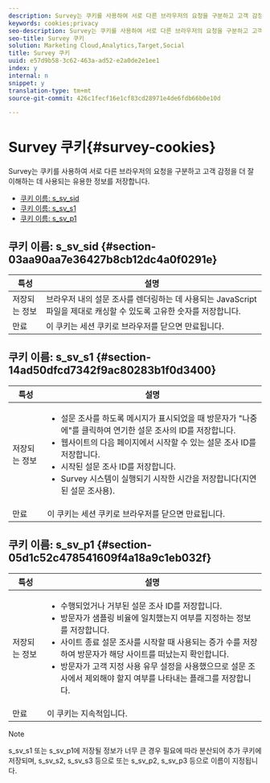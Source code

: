 ```yaml
---
description: Survey는 쿠키를 사용하여 서로 다른 브라우저의 요청을 구분하고 고객 감정을 더 잘 이해하는 데 사용되는 유용한 정보를 저장합니다.
keywords: cookies;privacy
seo-description: Survey는 쿠키를 사용하여 서로 다른 브라우저의 요청을 구분하고 고객 감정을 더 잘 이해하는 데 사용되는 유용한 정보를 저장합니다.
seo-title: Survey 쿠키
solution: Marketing Cloud,Analytics,Target,Social
title: Survey 쿠키
uuid: e57d9b58-3c62-463a-ad52-e2a0de2e1ee1
index: y
internal: n
snippet: y
translation-type: tm+mt
source-git-commit: 426c1fecf16e1cf83cd28971e4de6fdb66b0e10d

---
```



# Survey 쿠키{#survey-cookies}

Survey는 쿠키를 사용하여 서로 다른 브라우저의 요청을 구분하고 고객 감정을 더 잘 이해하는 데 사용되는 유용한 정보를 저장합니다.

* [쿠키 이름: s_sv_sid](../cookies-overview/cookies-survey.md#section-03aa90aa7e36427b8cb12dc4a0f0291e)
* [쿠키 이름: s_sv_s1](../cookies-overview/cookies-survey.md#section-14ad50dfcd7342f9ac80283b1f0d3400)
* [쿠키 이름: s_sv_p1](../cookies-overview/cookies-survey.md#section-05d1c52c478541609f4a18a9c1eb032f)

## 쿠키 이름: s_sv_sid {#section-03aa90aa7e36427b8cb12dc4a0f0291e}

| 특성 | 설명 |
|---|---|
| 저장되는 정보 | 브라우저 내의 설문 조사를 렌더링하는 데 사용되는 JavaScript 파일을 제대로 캐싱할 수 있도록 고유한 숫자를 저장합니다. |
| 만료 | 이 쿠키는 세션 쿠키로 브라우저를 닫으면 만료됩니다. |

## 쿠키 이름: s_sv_s1 {#section-14ad50dfcd7342f9ac80283b1f0d3400}

<table id="table_6835D64C5D464A049F576621F2BE3FAD"> 
 <thead> 
  <tr> 
   <th colname="col1" class="entry"> 특성 </th> 
   <th colname="col2" class="entry"> 설명 </th> 
  </tr> 
 </thead>
 <tbody> 
  <tr> 
   <td colname="col1"> 저장되는 정보 </td> 
   <td colname="col2"> <p> 
     <ul id="ul_350369AFBEFF49938026D7D25D012A88"> 
      <li id="li_EA3D03382BFA474B802D1EE2054FABDB">설문 조사를 하도록 메시지가 표시되었을 때 방문자가 "나중에"를 클릭하여 연기한 설문 조사의 ID를 저장합니다. </li> 
      <li id="li_6111E8D568D64D7CBFB906046134025C"> 웹사이트의 다음 페이지에서 시작할 수 있는 설문 조사 ID를 저장합니다. </li> 
      <li id="li_A16519F487654435B50577DA08654E70">시작된 설문 조사 ID를 저장합니다. </li> 
      <li id="li_8322C91846AB4A65B277C435D61660BF">Survey 시스템이 실행되기 시작한 시간을 저장합니다(지연된 설문 조사용). </li> 
     </ul> </p> </td> 
  </tr> 
  <tr> 
   <td colname="col1"> 만료 </td> 
   <td colname="col2"> 이 쿠키는 세션 쿠키로 브라우저를 닫으면 만료됩니다. </td> 
  </tr> 
 </tbody> 
</table>

## 쿠키 이름: s_sv_p1 {#section-05d1c52c478541609f4a18a9c1eb032f}

<table id="table_8F6CC83D32D54BEE99884318AD126C98"> 
 <thead> 
  <tr> 
   <th colname="col1" class="entry"> 특성 </th> 
   <th colname="col2" class="entry"> 설명 </th> 
  </tr> 
 </thead>
 <tbody> 
  <tr> 
   <td colname="col1"> 저장되는 정보 </td> 
   <td colname="col2"> <p> 
     <ul id="ul_A2717AD89DA540468963E9E7FBD382D5"> 
      <li id="li_21B0165911C74BA796111E9C93142B95">수행되었거나 거부된 설문 조사 ID를 저장합니다. </li> 
      <li id="li_DD966285CAE7438C9E43AFC4E91569F8">방문자가 샘플링 비율에 일치했는지 여부를 지정하는 정보를 저장합니다. </li> 
      <li id="li_27BD16FE78BC46C3846BFFE4DF65BCB3">사이트 종료 설문 조사를 시작할 때 사용되는 증가 수를 저장하여 방문자가 해당 사이트를 떠났는지 확인합니다. </li> 
      <li id="li_0C9FF8939615407BB9A0DB24C7C31CE6">방문자가 고객 지정 사용 유무 설정을 사용했으므로 설문 조사에서 제외해야 할지 여부를 나타내는 플래그를 저장합니다. </li> 
     </ul> </p> </td> 
  </tr> 
  <tr> 
   <td colname="col1"> 만료 </td> 
   <td colname="col2"> 이 쿠키는 지속적입니다. </td> 
  </tr> 
 </tbody> 
</table>

<a id="section_488AFFB899004968A2479B2423E6EEB7"></a>

>[!NOTE]
>
>s_sv_s1 또는 s_sv_p1에 저장될 정보가 너무 큰 경우 필요에 따라 분산되어 추가 쿠키에 저장되며, s_sv_s2, s_sv_s3 등으로 또는 s_sv_p2, s_sv_p3 등으로 이름이 지정됩니다.

